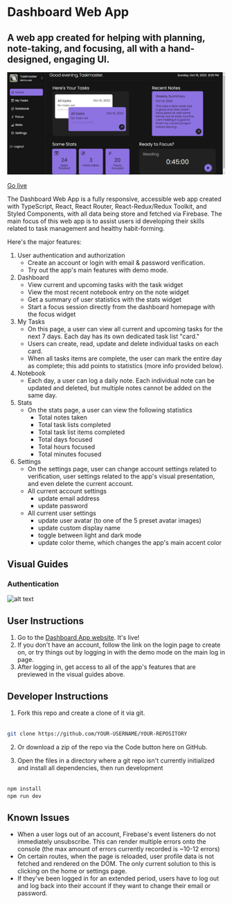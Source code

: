 # Dashboard Web App

## A web app created for helping with planning, note-taking, and focusing, all with a hand-designed, engaging UI.

![alt-text][img]

[img]: https://github.com/SashaG-dev/dashboard-web-app/blob/main/public/readme/main-img.png 'Image of the Dashboard Web App homepage'

[Go live](https://user-dashboard-web-app.netlify.app)

The Dashboard Web App is a fully responsive, accessible web app created with TypeScript, React, React Router, React-Redux/Redux Toolkit, and Styled Components, with all data being store and fetched via Firebase. The main focus of this web app is to assist users id developing their skills related to task management and healthy habit-forming.

Here's the major features:

1. User authentication and authorization
   - Create an account or login with email & password verification.
   - Try out the app's main features with demo mode.
2. Dashboard
   - View current and upcoming tasks with the task widget
   - View the most recent notebook entry on the note widget
   - Get a summary of user statistics with the stats widget
   - Start a focus session directly from the dashboard homepage with the focus widget
3. My Tasks
   - On this page, a user can view all current and upcoming tasks for the next 7 days. Each day has its own dedicated task list "card."
   - Users can create, read, update and delete individual tasks on each card.
   - When all tasks items are complete, the user can mark the entire day as complete; this add points to statistics (more info provided below).
4. Notebook
   - Each day, a user can log a daily note. Each individual note can be updated and deleted, but multiple notes cannot be added on the same day.
5. Stats
   - On the stats page, a user can view the following statistics
     - Total notes taken
     - Total task lists completed
     - Total task list items completed
     - Total days focused
     - Total hours focused
     - Total minutes focused
6. Settings
   - On the settings page, user can change account settings related to verification, user settings related to the app's visual presentation, and even delete the current account.
   - All current account settings
     - update email address
     - update password
   - All current user settings
     - update user avatar (to one of the 5 preset avatar images)
     - update custom display name
     - toggle between light and dark mode
     - update color theme, which changes the app's main accent color

## Visual Guides

### Authentication

![alt text][auth]

[auth]: https://github.com/SashaG-dev/visual-guides/blob/main/dashboard-web-app/auth-preview.gif 'Preview of the user login, create account, and reset password pages'

## User Instructions

1. Go to the [Dashboard App website](https://user-dashboard-web-app.netlify.app). It's live!
2. If you don't have an account, follow the link on the login page to create on, or try things out by logging in with the demo mode on the main log in page.
3. After logging in, get access to all of the app's features that are previewed in the visual guides above.

## Developer Instructions

1. Fork this repo and create a clone of it via git.

```bash

git clone https://github.com/YOUR-USERNAME/YOUR-REPOSITORY

```

2. Or download a zip of the repo via the Code button here on GitHub.

3. Open the files in a directory where a git repo isn't currently initialized and install all dependencies, then run development

```bash

npm install
npm run dev

```

## Known Issues

- When a user logs out of an account, Firebase's event listeners do not immediately unsubscribe. This can render multiple errors onto the console (the max amount of errors currently recorded is ~10-12 errors)
- On certain routes, when the page is reloaded, user profile data is not fetched and rendered on the DOM. The only current solution to this is clicking on the home or settings page.
- If they've been logged in for an extended period, users have to log out and log back into their account if they want to change their email or password.
